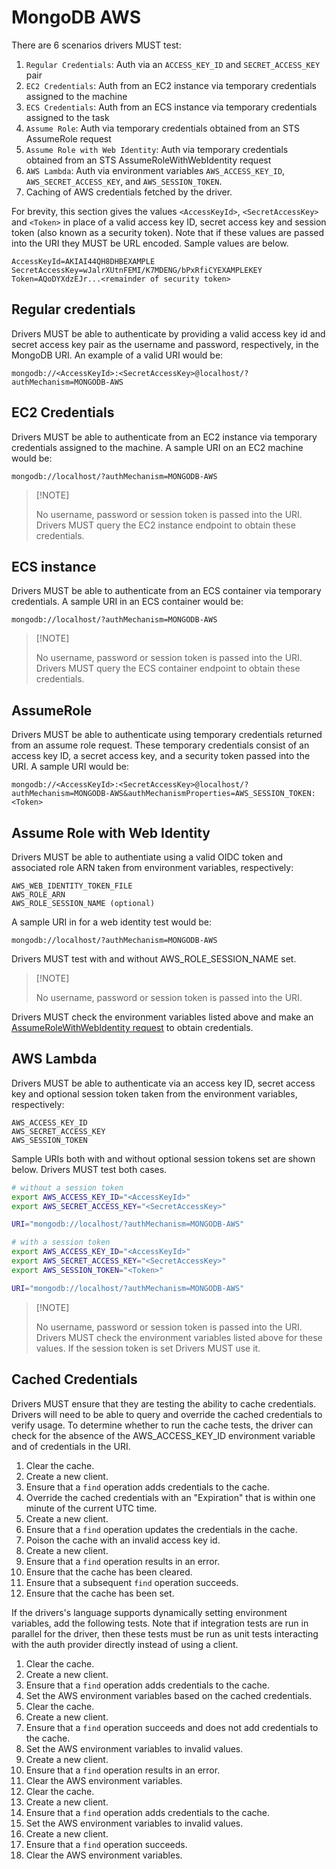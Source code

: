 # MongoDB AWS

There are 6 scenarios drivers MUST test:

1. `Regular Credentials`: Auth via an `ACCESS_KEY_ID` and `SECRET_ACCESS_KEY` pair
1. `EC2 Credentials`: Auth from an EC2 instance via temporary credentials assigned to the machine
1. `ECS Credentials`: Auth from an ECS instance via temporary credentials assigned to the task
1. `Assume Role`: Auth via temporary credentials obtained from an STS AssumeRole request
1. `Assume Role with Web Identity`: Auth via temporary credentials obtained from an STS AssumeRoleWithWebIdentity
   request
1. `AWS Lambda`: Auth via environment variables `AWS_ACCESS_KEY_ID`, `AWS_SECRET_ACCESS_KEY`, and `AWS_SESSION_TOKEN`.
1. Caching of AWS credentials fetched by the driver.

For brevity, this section gives the values `<AccessKeyId>`, `<SecretAccessKey>` and `<Token>` in place of a valid access
key ID, secret access key and session token (also known as a security token). Note that if these values are passed into
the URI they MUST be URL encoded. Sample values are below.

```
AccessKeyId=AKIAI44QH8DHBEXAMPLE
SecretAccessKey=wJalrXUtnFEMI/K7MDENG/bPxRfiCYEXAMPLEKEY
Token=AQoDYXdzEJr...<remainder of security token>
```

## Regular credentials

Drivers MUST be able to authenticate by providing a valid access key id and secret access key pair as the username and
password, respectively, in the MongoDB URI. An example of a valid URI would be:

```
mongodb://<AccessKeyId>:<SecretAccessKey>@localhost/?authMechanism=MONGODB-AWS
```

## EC2 Credentials

Drivers MUST be able to authenticate from an EC2 instance via temporary credentials assigned to the machine. A sample
URI on an EC2 machine would be:

```
mongodb://localhost/?authMechanism=MONGODB-AWS
```

> \[!NOTE\]
>
> No username, password or session token is passed into the URI. Drivers MUST query the EC2 instance endpoint to obtain
> these credentials.

## ECS instance

Drivers MUST be able to authenticate from an ECS container via temporary credentials. A sample URI in an ECS container
would be:

```
mongodb://localhost/?authMechanism=MONGODB-AWS
```

> \[!NOTE\]
>
> No username, password or session token is passed into the URI. Drivers MUST query the ECS container endpoint to obtain
> these credentials.

## AssumeRole

Drivers MUST be able to authenticate using temporary credentials returned from an assume role request. These temporary
credentials consist of an access key ID, a secret access key, and a security token passed into the URI. A sample URI
would be:

```
mongodb://<AccessKeyId>:<SecretAccessKey>@localhost/?authMechanism=MONGODB-AWS&authMechanismProperties=AWS_SESSION_TOKEN:<Token>
```

## Assume Role with Web Identity

Drivers MUST be able to authentiate using a valid OIDC token and associated role ARN taken from environment variables,
respectively:

```
AWS_WEB_IDENTITY_TOKEN_FILE
AWS_ROLE_ARN
AWS_ROLE_SESSION_NAME (optional)
```

A sample URI in for a web identity test would be:

```
mongodb://localhost/?authMechanism=MONGODB-AWS
```

Drivers MUST test with and without AWS_ROLE_SESSION_NAME set.

> \[!NOTE\]
>
> No username, password or session token is passed into the URI.

Drivers MUST check the environment variables listed above and make an
[AssumeRoleWithWebIdentity request](https://docs.aws.amazon.com/STS/latest/APIReference/API_AssumeRoleWithWebIdentity.html)
to obtain credentials.

## AWS Lambda

Drivers MUST be able to authenticate via an access key ID, secret access key and optional session token taken from the
environment variables, respectively:

```
AWS_ACCESS_KEY_ID
AWS_SECRET_ACCESS_KEY 
AWS_SESSION_TOKEN
```

Sample URIs both with and without optional session tokens set are shown below. Drivers MUST test both cases.

```bash
# without a session token
export AWS_ACCESS_KEY_ID="<AccessKeyId>"
export AWS_SECRET_ACCESS_KEY="<SecretAccessKey>"

URI="mongodb://localhost/?authMechanism=MONGODB-AWS"
```

```bash
# with a session token
export AWS_ACCESS_KEY_ID="<AccessKeyId>"
export AWS_SECRET_ACCESS_KEY="<SecretAccessKey>"
export AWS_SESSION_TOKEN="<Token>"

URI="mongodb://localhost/?authMechanism=MONGODB-AWS"
```

> \[!NOTE\]
>
> No username, password or session token is passed into the URI. Drivers MUST check the environment variables listed
> above for these values. If the session token is set Drivers MUST use it.

## Cached Credentials

Drivers MUST ensure that they are testing the ability to cache credentials. Drivers will need to be able to query and
override the cached credentials to verify usage. To determine whether to run the cache tests, the driver can check for
the absence of the AWS_ACCESS_KEY_ID environment variable and of credentials in the URI.

1. Clear the cache.
1. Create a new client.
1. Ensure that a `find` operation adds credentials to the cache.
1. Override the cached credentials with an "Expiration" that is within one minute of the current UTC time.
1. Create a new client.
1. Ensure that a `find` operation updates the credentials in the cache.
1. Poison the cache with an invalid access key id.
1. Create a new client.
1. Ensure that a `find` operation results in an error.
1. Ensure that the cache has been cleared.
1. Ensure that a subsequent `find` operation succeeds.
1. Ensure that the cache has been set.

If the drivers's language supports dynamically setting environment variables, add the following tests. Note that if
integration tests are run in parallel for the driver, then these tests must be run as unit tests interacting with the
auth provider directly instead of using a client.

1. Clear the cache.
1. Create a new client.
1. Ensure that a `find` operation adds credentials to the cache.
1. Set the AWS environment variables based on the cached credentials.
1. Clear the cache.
1. Create a new client.
1. Ensure that a `find` operation succeeds and does not add credentials to the cache.
1. Set the AWS environment variables to invalid values.
1. Create a new client.
1. Ensure that a `find` operation results in an error.
1. Clear the AWS environment variables.
1. Clear the cache.
1. Create a new client.
1. Ensure that a `find` operation adds credentials to the cache.
1. Set the AWS environment variables to invalid values.
1. Create a new client.
1. Ensure that a `find` operation succeeds.
1. Clear the AWS environment variables.
